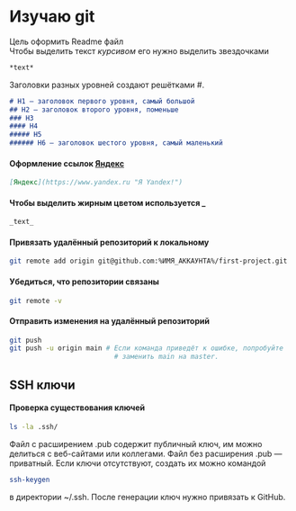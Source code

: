 # Изучаю git
Цель оформить Readme файл  
Чтобы выделить текст *курсивом* его нужно выделить звездочками
```Markdown
*text*
```
Заголовки разных уровней создают решётками #.
```Markdown
# H1 — заголовок первого уровня, самый большой
## H2 — заголовок второго уровня, поменьше
### H3
#### H4
##### H5
###### H6 — заголовок шестого уровня, самый маленький
```

#### Оформление ссылок [Яндекс](https://www.yandex.ru "Я Yandex!")
```Markdown
[Яндекс](https://www.yandex.ru "Я Yandex!")
```

#### Чтобы выделить жирным цветом используется _
```Markdown
_text_
```
#### Привязать удалённый репозиторий к локальному
```Bash
git remote add origin git@github.com:%ИМЯ_АККАУНТА%/first-project.git 
```
#### Убедиться, что репозитории связаны
```Bash
git remote -v
```
#### Отправить изменения на удалённый репозиторий
```Bash
git push
git push -u origin main # Если команда приведёт к ошибке, попробуйте 
                          # заменить main на master. 
```
## SSH ключи
#### Проверка существования ключей
```Bash
ls -la .ssh/
```
Файл с расширением .pub содержит публичный ключ, им можно делиться с веб-сайтами или коллегами. Файл без расширения .pub — приватный.
Если ключи отсутствуют, создать их можно командой 
```Bash
ssh-keygen
```
в директории ~/.ssh. После генерации ключ нужно привязать к GitHub.


